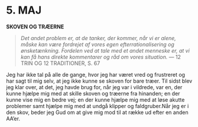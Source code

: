 # 5. MAJ

**SKOVEN OG TRÆERNE**

> *Det andet problem er, at de tanker, der kommer, når vi er alene, måske kan være fordrejet af vores egen efterrationalisering og ønsketænkning. Fordelen ved at tale med et andet menneske er, at vi kan få hans direkte kommentarer og råd om vores situation.*
> — 12 TRIN OG 12 TRADITIONER, S. 67

Jeg har ikke tal på alle de gange, hvor jeg har været vred og frustreret og har sagt til mig selv, at jeg ikke kunne se skoven for bare træer. Til sidst blev jeg klar over, at det, jeg havde brug for, når jeg var i vildrede, var en, der kunne hjælpe mig med at skille skoven og træerne fra hinanden; en der kunne vise mig en bedre vej; en der kunne hjælpe mig med at løse akutte problemer samt hjælpe mig med at undgå klipper og faldgruber.Når jeg er i den skov, beder jeg Gud om at give mig mod til at række ud efter en anden AA’er.
